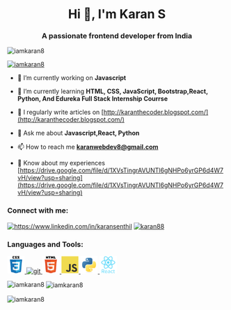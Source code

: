<h1 align="center">Hi 👋, I'm Karan S</h1>
<h3 align="center">A passionate frontend developer from India</h3>
<img align="right" width="400" src="https://www.google.com/imgres?imgurl=https%3A%2F%2Fimg.freepik.com%2Ffree-vector%2Fhacker-operating-laptop-cartoon-icon-illustration-technology-icon-concept-isolated-flat-cartoon-style_138676-2387.jpg%3Fw%3D360&tbnid=mrvgz49uiD18JM&vet=12ahUKEwjdx4yu_Of_AhUPvWMGHZ6UDD0QMygBegUIARDTAQ..i&imgrefurl=https%3A%2F%2Fwww.freepik.com%2Ffree-photos-vectors%2Fcartoon-programmer&docid=fGhGejc-bkdiaM&w=360&h=360&q=animated%20coding%20img&ved=2ahUKEwjdx4yu_Of_AhUPvWMGHZ6UDD0QMygBegUIARDTAQ" alt="">
<p align="left"> <img src="https://komarev.com/ghpvc/?username=iamkaran8&label=Profile%20views&color=0e75b6&style=flat" alt="iamkaran8" /> </p>

<p align="left"> <a href="https://github.com/ryo-ma/github-profile-trophy"><img src="https://github-profile-trophy.vercel.app/?username=iamkaran8" alt="iamkaran8" /></a> </p>

- 🔭 I’m currently working on **Javascript**

- 🌱 I’m currently learning **HTML, CSS, JavaScript, Bootstrap,React, Python, And Edureka Full Stack Internship Courrse**

- 📝 I regularly write articles on [http://karanthecoder.blogspot.com/](http://karanthecoder.blogspot.com/)

- 💬 Ask me about **Javascript,React, Python**

- 📫 How to reach me **karanwebdev8@gmail.com**

- 📄 Know about my experiences [https://drive.google.com/file/d/1XVsTingrAVUNTl6gNHPo6yrGP6d4W7vH/view?usp=sharing](https://drive.google.com/file/d/1XVsTingrAVUNTl6gNHPo6yrGP6d4W7vH/view?usp=sharing)

<h3 align="left">Connect with me:</h3>
<p align="left">
<a href="https://linkedin.com/in/https://www.linkedin.com/in/karansenthil" target="blank"><img align="center" src="https://raw.githubusercontent.com/rahuldkjain/github-profile-readme-generator/master/src/images/icons/Social/linked-in-alt.svg" alt="https://www.linkedin.com/in/karansenthil" height="30" width="40" /></a>
<a href="https://www.codechef.com/users/karan88" target="blank"><img align="center" src="https://cdn.jsdelivr.net/npm/simple-icons@3.1.0/icons/codechef.svg" alt="karan88" height="30" width="40" /></a>
</p>

<h3 align="left">Languages and Tools:</h3>
<p align="left"> <a href="https://www.w3schools.com/css/" target="_blank" rel="noreferrer"> <img src="https://raw.githubusercontent.com/devicons/devicon/master/icons/css3/css3-original-wordmark.svg" alt="css3" width="40" height="40"/> </a> <a href="https://git-scm.com/" target="_blank" rel="noreferrer"> <img src="https://www.vectorlogo.zone/logos/git-scm/git-scm-icon.svg" alt="git" width="40" height="40"/> </a> <a href="https://www.w3.org/html/" target="_blank" rel="noreferrer"> <img src="https://raw.githubusercontent.com/devicons/devicon/master/icons/html5/html5-original-wordmark.svg" alt="html5" width="40" height="40"/> </a> <a href="https://developer.mozilla.org/en-US/docs/Web/JavaScript" target="_blank" rel="noreferrer"> <img src="https://raw.githubusercontent.com/devicons/devicon/master/icons/javascript/javascript-original.svg" alt="javascript" width="40" height="40"/> </a> <a href="https://www.python.org" target="_blank" rel="noreferrer"> <img src="https://raw.githubusercontent.com/devicons/devicon/master/icons/python/python-original.svg" alt="python" width="40" height="40"/> </a> <a href="https://reactjs.org/" target="_blank" rel="noreferrer"> <img src="https://raw.githubusercontent.com/devicons/devicon/master/icons/react/react-original-wordmark.svg" alt="react" width="40" height="40"/> </a> </p>

<p><img align="left" src="https://github-readme-stats.vercel.app/api/top-langs?username=iamkaran8&show_icons=true&locale=en&layout=compact" alt="iamkaran8" /></p>

<p>&nbsp;<img align="center" src="https://github-readme-stats.vercel.app/api?username=iamkaran8&show_icons=true&locale=en" alt="iamkaran8" /></p>

<p><img align="center" src="https://github-readme-streak-stats.herokuapp.com/?user=iamkaran8&" alt="iamkaran8" /></p>
